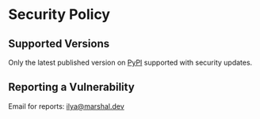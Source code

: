# Security Policy

## Supported Versions

Only the latest published version on [PyPI](https://pypi.org/project/wrtc/#history) supported with security updates.

## Reporting a Vulnerability

Email for reports: ilya@marshal.dev
